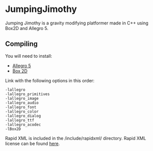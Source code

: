 # JumpingJimothy
Jumping Jimothy is a gravity modifying platformer made in C++ using Box2D and Allegro 5.

## Compiling
You will need to install:

- [Allegro 5](https://liballeg.org/download.html)
- [Box 2D](https://box2d.org/downloads/)

Link with the following options in this order:
```
-lallegro
-lallegro_primitives
-lallegro_image
-lallegro_audio
-lallegro_font
-lallegro_color
-lallegro_dialog
-lallegro_ttf
-lallegro_acodec
-lBox2D
```

Rapid XML is included in the /include/rapidxml/ directory. Rapid XML license can be found [here](https://github.com/discordapp/rapidxml).

